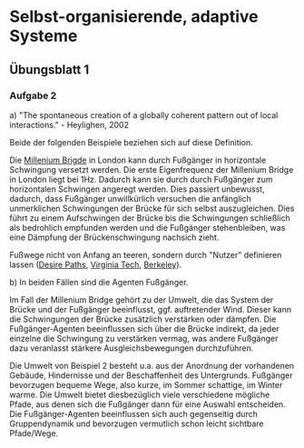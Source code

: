 # Selbst-organisierende, adaptive Systeme

## Übungsblatt 1

### Aufgabe 2

a) "The spontaneous creation of a globally coherent pattern out of local
   interactions." - Heylighen, 2002

   Beide der folgenden Beispiele beziehen sich auf diese Definition.

   Die [Millenium Brigde][] in London kann durch Fußgänger in horizontale Schwingung
   versetzt werden.
   Die erste Eigenfrequenz der Millenium Bridge in London liegt bei 1Hz.
   Dadurch kann sie durch durch Fußgänger zum horizontalen Schwingen angeregt werden.
   Dies passiert unbewusst, dadurch, dass Fußgänger unwillkürlich versuchen die
   anfänglich unmerklichen Schwingungen der Brücke für sich selbst auszugleichen.
   Dies führt zu einem Aufschwingen der Brücke bis die Schwingungen schließlich
   als bedrohlich empfunden werden und die Fußgänger stehenbleiben, was eine
   Dämpfung der Brückenschwingung nachsich zieht.

   Fußwege nicht von Anfang an teeren, sondern durch "Nutzer" definieren
   lassen ([Desire Paths][TLDR], [Virginia Tech][], [Berkeley][]).

b) In beiden Fällen sind die Agenten Fußgänger.

   Im Fall der Millenium Bridge gehört zu der Umwelt, die das System der Brücke
   und der Fußgänger beeinflusst, ggf. auftretender Wind. Dieser kann die
   Schwingungen der Brücke zusätzlich verstärken oder dämpfen.
   Die Fußgänger-Agenten beeinflussen sich über die Brücke indirekt, da jeder
   einzelne die Schwingung zu verstärken vermag, was andere Fußgänger dazu
   veranlasst stärkere Ausgleichsbewegungen durchzuführen.

   Die Umwelt von Beispiel 2 besteht u.a. aus der Anordnung der vorhandenen
   Gebäude, Hindernisse und der Beschaffenheit des Untergrunds.
   Fußgänger bevorzugen bequeme Wege, also kurze, im Sommer schattige, im Winter
   warme. Die Umwelt bietet diesbezüglich viele verschiedene mögliche Pfade,
   aus denen sich die Fußgänger dann für eine Auswahl entscheiden.
   Die Fußgänger-Agenten beeinflussen sich auch gegenseitig durch Gruppendynamik
   und bevorzugen vermutlich schon leicht sichtbare Pfade/Wege.

[Millenium Brigde]: https://de.wikipedia.org/wiki/Millennium_Bridge_%28London%29 "Millenium Brigde, wikipedia" 
[TLDR]: http://99percentinvisible.org/article/least-resistance-desire-paths-can-lead-better-design/ "Least Resistance: How desire paths can lead to better design"
[Virginia Tech]: http://www.vtnews.vt.edu/articles/2014/08/080514-vpa-drillfieldpaths.html
[Berkeley]: http://www.peterme.com/archives/000073.html
